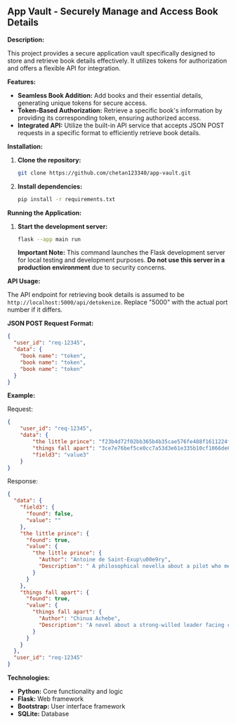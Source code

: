 ## App Vault - Securely Manage and Access Book Details

**Description:**

This project provides a secure application vault specifically designed to store and retrieve book details effectively. It utilizes tokens for authorization and offers a flexible API for integration.

**Features:**

* **Seamless Book Addition:** Add books and their essential details, generating unique tokens for secure access.
* **Token-Based Authorization:** Retrieve a specific book's information by providing its corresponding token, ensuring authorized access.
* **Integrated API:** Utilize the built-in API service that accepts JSON POST requests in a specific format to efficiently retrieve book details.

**Installation:**

1. **Clone the repository:**

   ```bash
   git clone https://github.com/chetan123340/app-vault.git
   ```

2. **Install dependencies:**

   ```bash
   pip install -r requirements.txt
   ```

**Running the Application:**

1. **Start the development server:**

   ```bash
   flask --app main run
   ```

   **Important Note:** This command launches the Flask development server for local testing and development purposes. **Do not use this server in a production environment** due to security concerns.

**API Usage:**

The API endpoint for retrieving book details is assumed to be `http://localhost:5000/api/detokenize`. Replace "5000" with the actual port number if it differs.

**JSON POST Request Format:**

```json
{
  "user_id": "req-12345",
  "data": {
    "book name": "token",
    "book name": "token",
    "book name": "token"
  }
}
```

**Example:**

Request:
```json
{
    "user_id": "req-12345",
    "data": {
        "the little prince": "f23b4d72f02bb365b4b35cae576fe488f1611224f4f7b8adf2000ff0cf3fb170",
        "things fall apart": "3ce7e76bef5ce0cc7a53d3e61e335b10cf1066de6abdd2a864a19cbb431ba839",
        "field3": "value3"
    }
}
```

Response:
```json
{
  "data": {
    "field3": {
      "found": false,
      "value": ""
    },
    "the little prince": {
      "found": true,
      "value": {
        "the little prince": {
          "Author": "Antoine de Saint-Exup\u00e9ry",
          "Description": " A philosophical novella about a pilot who meets a prince from another planet."
        }
      }
    },
    "things fall apart": {
      "found": true,
      "value": {
        "things fall apart": {
          "Author": "Chinua Achebe",
          "Description": "A novel about a strong-willed leader facing colonization in Nigeria."
        }
      }
    }
  },
  "user_id": "req-12345"
}

```

**Technologies:**

* **Python:** Core functionality and logic
* **Flask:** Web framework
* **Bootstrap:** User interface framework
* **SQLite:** Database
